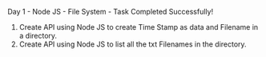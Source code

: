 Day 1 - Node JS - File System - Task Completed Successfully!
1. Create API using Node JS to create Time Stamp as data and Filename in a directory.
2. Create API using Node JS to list all the txt Filenames in the directory.
